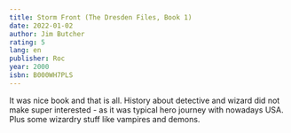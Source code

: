 ```yaml
---
title: Storm Front (The Dresden Files, Book 1)
date: 2022-01-02
author: Jim Butcher
rating: 5
lang: en
publisher: Roc
year: 2000
isbn: B000WH7PLS
---
```


It was nice book and that is all. History about detective and wizard did not make super interested - as it was typical hero journey with nowadays USA. Plus some wizardry stuff like vampires and demons.
